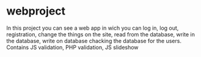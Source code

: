 # webproject
In this project you can see a web app in wich you can log in, log out, registration, 
change the things on the site, read from the database, write in the database, write on database
chacking the database for the users.
Contains JS validation, PHP validation, JS slideshow
